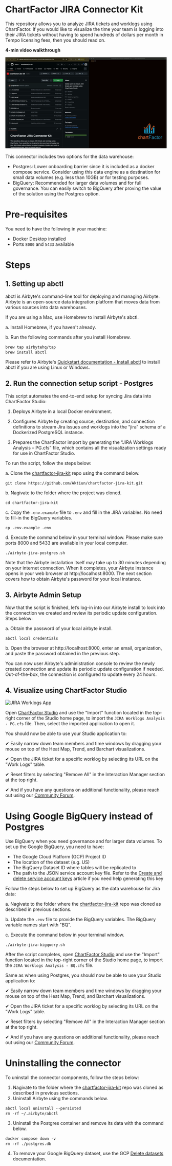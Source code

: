 # ChartFactor JIRA Connector Kit

This repository allows you to analyze JIRA tickets and worklogs using ChartFactor. If you would like to visualize the time your team is logging into their JIRA tickets without having to spend hundreds of dollars per month in Tempo licensing fees, then you should read on.

**4-min video walkthrough**

[![4-min video walkthrough](./video-thumbnail.png)](https://www.youtube.com/watch?v=Clf5Rw2drhY)

This connector includes two options for the data warehouse: 

* Postgres: Lower onboarding barrier since it is included as a docker compose service. Consider using this data engine as a destination for small data volumes (e.g. less than 10GB) or for testing purposes.
* BigQuery: Recommended for larger data volumes and for full governance. You can easily switch to BigQuery after proving the value of the solution using the Postgres option.

# Pre-requisites

You need to have the following in your machine:

* Docker Desktop installed
* Ports `8000` and `5433` available

# Steps

## 1. Setting up abctl 

abctl is Airbyte's command-line tool for deploying and managing Airbyte. Airbyte is an open-source data integration platform that moves data from various sources into data warehouses. 

If you are using a Mac, use Homebrew to install Airbyte's abctl.

a. Install Homebrew, if you haven't already.

b. Run the following commands after you install Homebrew.

```commandline
brew tap airbytehq/tap
brew install abctl
```

Please refer to Airbyte's [Quickstart documentation - Install abctl](https://docs.airbyte.com/platform/using-airbyte/getting-started/oss-quickstart#part-2-install-abctl) to install abctl if you are using Linux or Windows.

## 2. Run the connection setup script - Postgres

This script automates the end-to-end setup for syncing Jira data into ChartFactor Studio:

1. Deploys Airbyte in a local Docker environment.

2. Configures Airbyte by creating source, destination, and connection definitions to stream Jira issues and worklogs into the “jira” schema of a Dockerized PostgreSQL instance.

3. Prepares the ChartFactor import by generating the “JIRA Worklogs Analysis – PG.cfs” file, which contains all the visualization settings ready for use in ChartFactor Studio.

To run the script, follow the steps below:

a. Clone the [chartfactor-jira-kit](https://github.com/Aktiun/chartfactor-jira-kit.git) repo using the command below.

```commandline
git clone https://github.com/Aktiun/chartfactor-jira-kit.git
```
b. Nagivate to the folder where the project was cloned.

```commandline
cd chartfactor-jira-kit
```

c. Copy the `.env.example` file to `.env` and fill in the JIRA variables. No need to fill-in the BigQuery variables.

```commandline
cp .env.example .env
```

d. Execute the command below in your terminal window. Please make sure ports 8000 and 5433 are available in your local computer. 

```commandline
./airbyte-jira-postgres.sh
```

Note that the Airbyte installation itself may take up to 30 minutes depending on your internet connection. When it completes, your Airbyte instance opens in your web browser at http://localhost:8000. The next section covers how to obtain Airbyte's password for your local instance.

## 3. Airbyte Admin Setup

Now that the script is finished, let’s log-in into our Airbyte install to look into the connection we created and review its periodic update configuration. Steps below:

a. Obtain the password of your local airbyte install.

```commandline
abctl local credentials
```

b. Open the browser at http://localhost:8000, enter an email, organization, and paste the password obtained in the previous step.

You can now user Airbyte's administration console to review the newly created connection and update its periodic update configuration if needed. Out-of-the-box, the connection is configured to update every 24 hours. 

## 4. Visualize using ChartFactor Studio

![JIRA Worklogs App](https://github.com/Aktiun/chartfactor-jira-kit/blob/main/JIRA%20App.gif)

Open [ChartFactor Studio](https://chartfactor.com/studio) and use the "Import" function located in the top-right corner of the Studio home page, to import the `JIRA Worklogs Analysis - PG.cfs` file. Then, select the imported application to open it.

You should now be able to use your Studio application to:

✔ Easily narrow down team members and time windows by dragging your mouse on top of the Heat Map, Trend, and Barchart visualizations. 

✔ Open the JIRA ticket for a specific worklog by selecting its URL on the "Work Logs" table. 

✔ Reset filters by selecting "Remove All" in the Interaction Manager section at the top right. 

✔ And if you have any questions on additional functionality, please reach out using our [Community Forum](https://community.chartfactor.com/).

# Using Google BigQuery instead of Postgres

Use BigQuery when you need governance and for larger data volumes. To set up the Google BigQuery, you need to have:

* The Google Cloud Platform (GCP) Project ID
* The location of the dataset (e.g. US)
* The BigQuery Dataset ID where tables will be replicated to
* The path to the JSON service account key file. Refer to the [Create and delete service account keys](https://cloud.google.com/iam/docs/keys-create-delete) article if you need help generating this key

Follow the steps below to set up BigQuery as the data warehouse for Jira data:

a. Nagivate to the folder where the [chartfactor-jira-kit](https://github.com/Aktiun/chartfactor-jira-kit.git) repo was cloned as described in previous sections.

b. Update the `.env` file to provide the BigQuery variables. The BigQuery variable names start with "BQ".

c. Execute the command below in your terminal window. 

```commandline
./airbyte-jira-bigquery.sh
```
    
After the script completes, open [ChartFactor Studio](https://chartfactor.com/studio) and use the "Import" function located in the top-right corner of the Studio home page, to import the `JIRA Worklogs Analysis - BQ.cfs` file.

Same as when using Postgres, you should now be able to use your Studio application to:

✔ Easily narrow down team members and time windows by dragging your mouse on top of the Heat Map, Trend, and Barchart visualizations. 

✔ Open the JIRA ticket for a specific worklog by selecting its URL on the "Work Logs" table. 

✔ Reset filters by selecting "Remove All" in the Interaction Manager section at the top right. 

✔ And if you have any questions on additional functionality, please reach out using our [Community Forum](https://community.chartfactor.com/).

# Uninstalling the connector

To uninstall the connector components, follow the steps below:

1. Nagivate to the folder where the [chartfactor-jira-kit](https://github.com/Aktiun/chartfactor-jira-kit.git) repo was cloned as described in previous sections.
2. Uninstall Airbyte using the commands below.

```commandline
abctl local uninstall --persisted
rm -rf ~/.airbyte/abctl
```
3. Uninstall the Postgres container and remove its data with the command below.

```commandline
docker compose down -v
rm -rf ./postgres.db
```

4. To remove your Google BigQuery dataset, use the GCP [Delete datasets](https://cloud.google.com/bigquery/docs/managing-datasets#delete-datasets) documentation.

